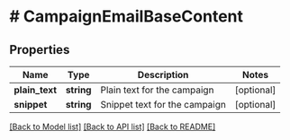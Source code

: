 # # CampaignEmailBaseContent

## Properties

Name | Type | Description | Notes
------------ | ------------- | ------------- | -------------
**plain_text** | **string** | Plain text for the campaign | [optional]
**snippet** | **string** | Snippet text for the campaign | [optional]

[[Back to Model list]](../../README.md#models) [[Back to API list]](../../README.md#endpoints) [[Back to README]](../../README.md)
